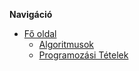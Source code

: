 **Navigáció**

- [Fő oldal](../readme.md)
  - [Algoritmusok](algo.md)
  - [Programozási Tételek](prog_alap_ism.md)